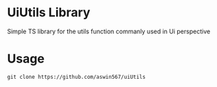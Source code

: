 # UiUtils Library

Simple TS library for the utils function commanly used in Ui perspective 

# Usage

```
git clone https://github.com/aswin567/uiUtils
```

